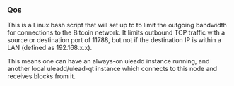 ### Qos ###

This is a Linux bash script that will set up tc to limit the outgoing bandwidth for connections to the Bitcoin network. It limits outbound TCP traffic with a source or destination port of 11788, but not if the destination IP is within a LAN (defined as 192.168.x.x).

This means one can have an always-on uleadd instance running, and another local uleadd/ulead-qt instance which connects to this node and receives blocks from it.
